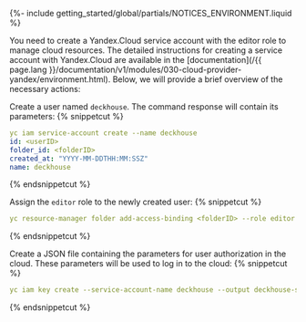 {%- include getting_started/global/partials/NOTICES_ENVIRONMENT.liquid %}

You need to create a Yandex.Cloud service account with the editor role to manage cloud resources. The detailed instructions for creating a service account with Yandex.Cloud are available in the [documentation](/{{ page.lang }}/documentation/v1/modules/030-cloud-provider-yandex/environment.html). Below, we will provide a brief overview of the necessary actions:

Create a user named `deckhouse`. The command response will contain its parameters:
{% snippetcut %}
```yaml
yc iam service-account create --name deckhouse
id: <userID>
folder_id: <folderID>
created_at: "YYYY-MM-DDTHH:MM:SSZ"
name: deckhouse
```
{% endsnippetcut %}

Assign the `editor` role to the newly created user:
{% snippetcut %}
```yaml
yc resource-manager folder add-access-binding <folderID> --role editor --subject serviceAccount:<userID>
```
{% endsnippetcut %}

Create a JSON file containing the parameters for user authorization in the cloud. These parameters will be used to log in to the cloud:
{% snippetcut %}
```yaml
yc iam key create --service-account-name deckhouse --output deckhouse-sa-key.json
```
{% endsnippetcut %}

<div id="standard-layout-notes" style="display:none" markdown="1">
**Caution!**

When using the **Standard** resource layout, you must enable `Cloud NAT` within 3 minutes of creating the primary network resources for all subnets. Otherwise, the bootstrap process will fail.

You can enable `Cloud NAT` manually using the web interface.

Example:

![Enabling NAT](/{{ page.lang }}/documentation/v1/images/030-cloud-provider-yandex/enable_cloud_nat.png)
</div>

<script>
$(document).ready(function() {
    if (sessionStorage.getItem('dhctl-layout').toLowerCase() === 'standard') {
        $('#standard-layout-notes').css('display', 'block');
    }
})
</script>
